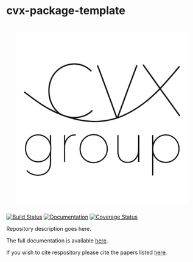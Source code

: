 # cvx-package-template

<h1 align="center" margin=0px>
<img src="docs/src/_static/cvxlogo.png" alt="CVX logo" width="450">
</h1>

[![Build Status](https://github.com/cvxgrp/respository/actions/workflows/build.yml/badge.svg)](https://github.com/cvxgrp/respository/actions/workflows/build.yml)
[![Documentation](https://img.shields.io/badge/docs-online-brightgreen?logo=read-the-docs&style=flat)](https://www.cvxgrp.org/respository/)
[![Coverage Status](https://coveralls.io/repos/github/cvxgrp/respository/badge.svg?branch=master)](https://coveralls.io/github/cvxgrp/respository?branch=master)

Repository description goes here.

The full documentation is available [here](https://www.cvxgrp.org/respository/).

If you wish to cite respository please cite the papers listed [here](https://www.cvxgrp.org/respository/citing).
